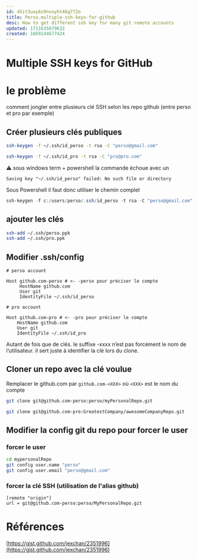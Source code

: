 ```yaml
---
id: 45it3uay6z9nvoyht46g772o
title: Perso.multiple-ssh-keys-for-github
desc: How to get different ssh key for many git remote accounts
updated: 1711635879632
created: 1669144677424
---
```



# Multiple SSH keys for GitHub

# le problème

comment jongler entre plusieurs clé SSH selon les repo github (entre perso et pro par exemple)


## Créer plusieurs clés publiques

```bash
ssh-keygen -f ~/.ssh/id_perso -t rsa -C "perso@gmail.com"

ssh-keygen -f ~/.ssh/id_pro -t rsa -C "pro@pro.com"
```
⚠️ sous windows term + powershell la commande échoue avec un 

`Saving key "~/.ssh/id_perso" failed: No such file or directory`

Sous Powershell il faut donc utiliser le chemin complet
```ps1
ssh-keygen -f c:/users/perso/.ssh/id_perso -t rsa -C "perso@gmail.com"
```

## ajouter les clés
```bash
ssh-add ~/.ssh/perso.ppk
ssh-add ~/.ssh/pro.ppk
```

## Modifier .ssh/config

```text
# perso account

Host github.com-perso # <- -perso pour préciser le compte
     HostName github.com
     User git
     IdentityFile ~/.ssh/id_perso 

# pro account

Host github.com-pro # <- -pro pour préciser le compte
    HostName github.com
    User git
    IdentityFile ~/.ssh/id_pro 
```
Autant de fois que de clés.
le suffixe -xxxx n’est pas forcément le nom de l’utilisateur. il sert juste à identifier la clé lors du clone.

## Cloner un repo avec la clé voulue

Remplacer le github.com par `github.com-<XXX>` où `<XXX>` est le nom du compte

```bash
git clone git@github.com-perso:perso/myPersonalRepo.git

git clone git@github.com-pro:GreatestCompany/awesomeCompanyRepo.git
```

## Modifier la config git du repo pour forcer le user
### forcer le user 
```bash
cd mypersonalRepo
git config user.name "perso"
git config user.email "perso@gmail.com" 
```
### forcer la clé SSH (utilisation de l'alias github)
```text
[remote "origin"]
url = git@github.com-perso:perso/MyPersonalRepo.git
```

# Références

[https://gist.github.com/jexchan/2351996](https://gist.github.com/jexchan/2351996)

